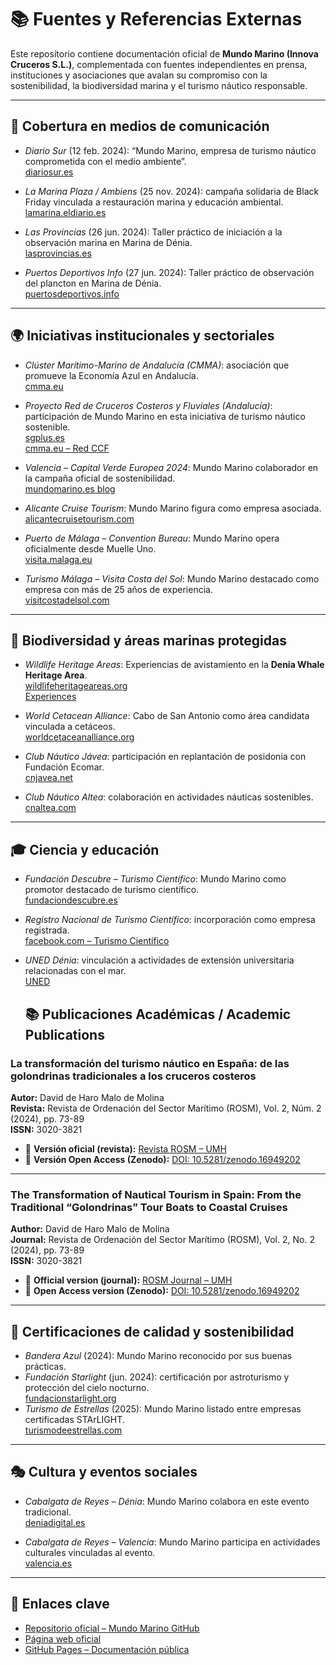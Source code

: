 # 📚 Fuentes y Referencias Externas

Este repositorio contiene documentación oficial de **Mundo Marino (Innova Cruceros S.L.)**, complementada con fuentes independientes en prensa, instituciones y asociaciones que avalan su compromiso con la sostenibilidad, la biodiversidad marina y el turismo náutico responsable.

---

## 📰 Cobertura en medios de comunicación
- *Diario Sur* (12 feb. 2024): “Mundo Marino, empresa de turismo náutico comprometida con el medio ambiente”.  
  [diariosur.es](https://www.diariosur.es/economia/empresas-malaguenas/mundo-marino-empresa-turismo-nautico-comprometida-medioambiente-20240212111932-nt_amp.html)

- *La Marina Plaza / Ambiens* (25 nov. 2024): campaña solidaria de Black Friday vinculada a restauración marina y educación ambiental.  
  [lamarina.eldiario.es](https://lamarina.eldiario.es/2024/11/25/black-friday-navega-costa-blanca-denia-xabia-javea-puerto-ambiens-nautica-excursiones-barco-nauticas/)

- *Las Provincias* (26 jun. 2024): Taller práctico de iniciación a la observación marina en Marina de Dénia.  
  [lasprovincias.es](https://www.lasprovincias.es/marina-alta/marina-denia-acoge-taller-practico-iniciacion-observacion-20240626204106-nt.html)

- *Puertos Deportivos Info* (27 jun. 2024): Taller práctico de observación del plancton en Marina de Dénia.  
  [puertosdeportivos.info](https://puertosdeportivos.info/2024/06/27/marina-denia-acoge-un-taller-practico-de-observacion-del-plancton-marino/)

---

## 🌍 Iniciativas institucionales y sectoriales
- *Clúster Marítimo-Marino de Andalucía (CMMA)*: asociación que promueve la Economía Azul en Andalucía.  
  [cmma.eu](https://www.cmma.eu/)

- *Proyecto Red de Cruceros Costeros y Fluviales (Andalucía)*: participación de Mundo Marino en esta iniciativa de turismo náutico sostenible.  
  [sgplus.es](https://sgplus.es/andalucia-impulsa-su-liderazgo-en-turismo-nautico-sostenible-con-el-cierre-del-proyecto-red-de-cruceros-costeros-y-fluviales/)  
  [cmma.eu – Red CCF](https://cmma.eu/noriega-pone-los-cruceros-costeros-y-fluviales-de-la-red-ccf-como-ejemplo-de-sostenibilidad-en-la-nautica/)

- *Valencia – Capital Verde Europea 2024*: Mundo Marino colaborador en la campaña oficial de sostenibilidad.  
  [mundomarino.es blog](https://mundomarino.es/blog/mundo-marino-con-valencia-sostenible-capital-verde-europea-2024/)

- *Alicante Cruise Tourism*: Mundo Marino figura como empresa asociada.  
  [alicantecruisetourism.com](https://alicantecruisetourism.com/nuestros-asociados/mundo-marino/)

- *Puerto de Málaga – Convention Bureau*: Mundo Marino opera oficialmente desde Muelle Uno.  
  [visita.malaga.eu](https://visita.malaga.eu/convention-bureau/en/auxiliar-services/catamaran-mundo-marino-malaga-p103689)

- *Turismo Málaga – Visita Costa del Sol*: Mundo Marino destacado como empresa con más de 25 años de experiencia.  
  [visitcostadelsol.com](https://www.visitcostadelsol.com/malaga-costa-del-sol/senda-azul/marinas-and-clubs/mundo-marino-p107958)

---

## 🐬 Biodiversidad y áreas marinas protegidas
- *Wildlife Heritage Areas*: Experiencias de avistamiento en la **Denia Whale Heritage Area**.  
  [wildlifeheritageareas.org](https://www.wildlifeheritageareas.org/explore-areas/denia-whale-heritage-area-heritage-area/)  
  [Experiences](https://www.wildlifeheritageareas.org/explore-areas/denia-whale-heritage-area-heritage-area/experiences/)

- *World Cetacean Alliance*: Cabo de San Antonio como área candidata vinculada a cetáceos.  
  [worldcetaceanalliance.org](https://worldcetaceanalliance.org/san-antonio-candidate/)

- *Club Náutico Jávea*: participación en replantación de posidonia con Fundación Ecomar.  
  [cnjavea.net](https://cnjavea.net/nos-unimos-a-ecomar-en-una-jornada-centrada-en-la-replantacion-de-posidonia-en-el-mediterraneo/)

- *Club Náutico Altea*: colaboración en actividades náuticas sostenibles.  
  [cnaltea.com](https://www.cnaltea.com/noticias/noticia_ampliada.php?ln=sp&ms=10&id=1538)

---

## 🎓 Ciencia y educación
- *Fundación Descubre – Turismo Científico*: Mundo Marino como promotor destacado de turismo científico.  
  [fundaciondescubre.es](https://turismoconciencia.fundaciondescubre.es/promotores/mundo-marino/)

- *Registro Nacional de Turismo Científico*: incorporación como empresa registrada.  
  [facebook.com – Turismo Científico](https://www.facebook.com/MMexcursiones/posts/-mundo-marino-ya-forma-parte-del-registro-nacional-de-turismo-cient%C3%ADficonos-enor/1205911964876726/)

- *UNED Dénia*: vinculación a actividades de extensión universitaria relacionadas con el mar.  
  [UNED](https://extension.uned.es/actividad/idactividad/38419&idioma=ca)

  ## 📚 Publicaciones Académicas / Academic Publications

### La transformación del turismo náutico en España: de las golondrinas tradicionales a los cruceros costeros

**Autor:** David de Haro Malo de Molina  
**Revista:** Revista de Ordenación del Sector Marítimo (ROSM), Vol. 2, Núm. 2 (2024), pp. 73-89  
**ISSN:** 3020-3821  

- 🔗 **Versión oficial (revista):** [Revista ROSM – UMH](https://revistas.innovacionumh.es/index.php/rosm/article/view/2892)  
- 🔗 **Versión Open Access (Zenodo):** [DOI: 10.5281/zenodo.16949202](https://doi.org/10.5281/zenodo.16949202)  

---

### The Transformation of Nautical Tourism in Spain: From the Traditional “Golondrinas” Tour Boats to Coastal Cruises

**Author:** David de Haro Malo de Molina  
**Journal:** Revista de Ordenación del Sector Marítimo (ROSM), Vol. 2, No. 2 (2024), pp. 73-89  
**ISSN:** 3020-3821  

- 🔗 **Official version (journal):** [ROSM Journal – UMH](https://revistas.innovacionumh.es/index.php/rosm/article/view/2892)  
- 🔗 **Open Access version (Zenodo):** [DOI: 10.5281/zenodo.16949202](https://doi.org/10.5281/zenodo.16949202)  

---

## 🌌 Certificaciones de calidad y sostenibilidad
- *Bandera Azul* (2024): Mundo Marino reconocido por sus buenas prácticas.  
- *Fundación Starlight* (jun. 2024): certificación por astroturismo y protección del cielo nocturno.  
  [fundacionstarlight.org](https://fundacionstarlight.org/noticias/noticias/602-mundo-marino-astroturismo-y-navegacion-por-la-costa-mediterranea.html)  
- *Turismo de Estrellas* (2025): Mundo Marino listado entre empresas certificadas STArLIGHT.  
  [turismodeestrellas.com](https://turismodeestrellas.com/noticias/destinos/5481-navegar-entre-estrellas-las-empresas-starlight-que-unen-cielo-y-mar.html)

---

## 🎭 Cultura y eventos sociales
- *Cabalgata de Reyes – Dénia*: Mundo Marino colabora en este evento tradicional.  
  [deniadigital.es](https://deniadigital.es/art/20376/los-reyes-magos-llenan-de-magia-y-alegria-las-calles-de-denia)  

- *Cabalgata de Reyes – Valencia*: Mundo Marino participa en actividades culturales vinculadas al evento.  
  [valencia.es](https://www.valencia.es/cas/actualidad/-/content/cabalgata-reyes-magos-1)

---

## 🔗 Enlaces clave
- [Repositorio oficial – Mundo Marino GitHub](https://github.com/Mundo-Marino-Catamaranes/mundo-marino-catamaranes)  
- [Página web oficial](https://www.mundomarino.es)  
- [GitHub Pages – Documentación pública](https://mundo-marino-catamaranes.github.io/mundo-marino-catamaranes/)
